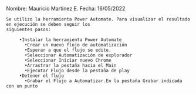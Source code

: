 Nombre: Mauricio Martinez E.
	Fecha: 16/05/2022

	Se utilizo la herramienta Power Automate. Para visualizar el resultado en ejecución se deben seguir los 	
	siguientes pasos:

         •Instalar la herramienta Power Automate
	       •Crear un nuevo flujo de automatización
	       •Esperar a que el flujo se edite.
	       •Seleccionar Automatización de explorador
	       •Seleccionar Iniciar nuevo Chrome
	       •Arrastrar la pestaña hacia el Main
	       •Ejecutar Flujo desde la pestaña de play
         •Detener el flujo
	       •Grabar el Flujo a Automatizar.En la pestaña Grabar indicada con un punto
